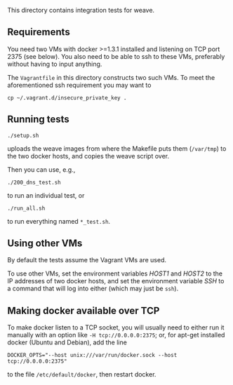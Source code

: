 This directory contains integration tests for weave.

## Requirements

You need two VMs with docker >=1.3.1 installed and listening on TCP
port 2375 (see below). You also need to be able to ssh to these VMs,
preferably without having to input anything.

The `Vagrantfile` in this directory constructs two such VMs. To meet
the aforementioned ssh requirement you may want to

    cp ~/.vagrant.d/insecure_private_key .

## Running tests

    ./setup.sh

uploads the weave images from where the Makefile puts them
(`/var/tmp`) to the two docker hosts, and copies the weave script
over.

Then you can use, e.g.,

    ./200_dns_test.sh

to run an individual test, or

    ./run_all.sh

to run everything named `*_test.sh`.

## Using other VMs

By default the tests assume the Vagrant VMs are used.

To use other VMs, set the environment variables <var>HOST1</var> and
<var>HOST2</var> to the IP addresses of two docker hosts, and set the
environment variable <var>SSH</var> to a command that will log into
either (which may just be `ssh`).

## Making docker available over TCP

To make docker listen to a TCP socket, you will usually need to either
run it manually with an option like `-H tcp://0.0.0.0:2375`; or, for
apt-get installed docker (Ubuntu and Debian), add the line

```
DOCKER_OPTS="--host unix:///var/run/docker.sock --host tcp://0.0.0.0:2375"
```

to the file `/etc/default/docker`, then restart docker.
